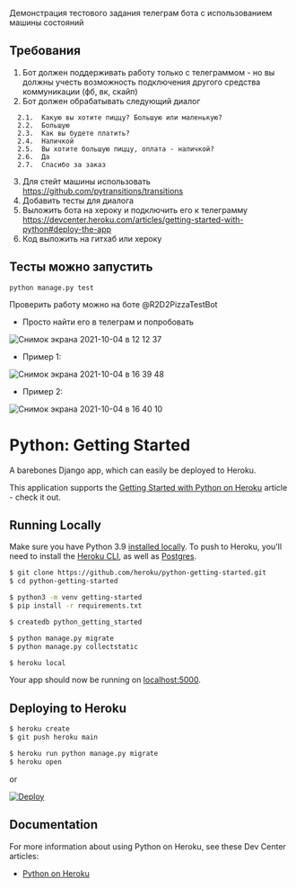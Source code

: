 Демонстрация тестового задания телеграм бота с использованием машины состояний

## Требования
1.	Бот должен поддерживать работу только с телеграммом - но вы должны учесть возможность подключения другого средства коммуникации (фб, вк, скайп)
2.	Бот должен обрабатывать следующий диалог
```
  2.1.	Какую вы хотите пиццу? Большую или маленькую?
  2.2.	Большую
  2.3.	Как вы будете платить?
  2.4.	Наличкой
  2.5.	Вы хотите большую пиццу, оплата - наличкой?
  2.6.	Да
  2.7.	Спасибо за заказ
```
3.	Для стейт машины использовать https://github.com/pytransitions/transitions
4.	Добавить тесты для диалога
5.	Выложить бота на хероку и подключить его к телеграмму
          https://devcenter.heroku.com/articles/getting-started-with-python#deploy-the-app
6.	Код выложить на гитхаб или хероку


## Тесты можно запустить
```
python manage.py test
```

Проверить работу можно на боте @R2D2PizzaTestBot

- Просто найти его в телеграм и попробовать

![Снимок экрана 2021-10-04 в 12 12 37](https://user-images.githubusercontent.com/23146508/135820382-d45226fe-32be-4626-990c-cb42a26f0908.png)

- Пример 1:

![Снимок экрана 2021-10-04 в 16 39 48](https://user-images.githubusercontent.com/23146508/135820429-57b20deb-0ede-4c0c-9da0-10993672c124.png)

- Пример 2:

![Снимок экрана 2021-10-04 в 16 40 10](https://user-images.githubusercontent.com/23146508/135820436-d6632cf4-c202-4b8d-afe7-45271ae9c030.png)


# Python: Getting Started

A barebones Django app, which can easily be deployed to Heroku.

This application supports the [Getting Started with Python on Heroku](https://devcenter.heroku.com/articles/getting-started-with-python) article - check it out.

## Running Locally

Make sure you have Python 3.9 [installed locally](https://docs.python-guide.org/starting/installation/). To push to Heroku, you'll need to install the [Heroku CLI](https://devcenter.heroku.com/articles/heroku-cli), as well as [Postgres](https://devcenter.heroku.com/articles/heroku-postgresql#local-setup).

```sh
$ git clone https://github.com/heroku/python-getting-started.git
$ cd python-getting-started

$ python3 -m venv getting-started
$ pip install -r requirements.txt

$ createdb python_getting_started

$ python manage.py migrate
$ python manage.py collectstatic

$ heroku local
```

Your app should now be running on [localhost:5000](http://localhost:5000/).

## Deploying to Heroku

```sh
$ heroku create
$ git push heroku main

$ heroku run python manage.py migrate
$ heroku open
```
or

[![Deploy](https://www.herokucdn.com/deploy/button.svg)](https://heroku.com/deploy)

## Documentation

For more information about using Python on Heroku, see these Dev Center articles:

- [Python on Heroku](https://devcenter.heroku.com/categories/python)
